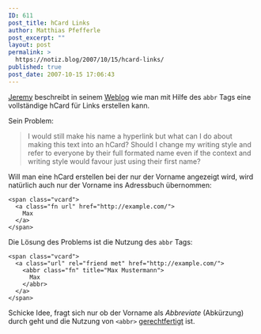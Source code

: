```yaml
---
ID: 611
post_title: hCard Links
author: Matthias Pfefferle
post_excerpt: ""
layout: post
permalink: >
  https://notiz.blog/2007/10/15/hcard-links/
published: true
post_date: 2007-10-15 17:06:43
---
```

<!-- wp:paragraph -->
<p><a href="http://adactio.com"><abbr title="Jeremy Keith">Jeremy</abbr></a> beschreibt in seinem <a href="http://adactio.com/journal/1358">Weblog</a> wie man mit Hilfe des <code>abbr</code> Tags eine vollständige hCard für Links erstellen kann.</p>
<!-- /wp:paragraph -->

<!-- wp:paragraph -->
<p>Sein Problem:</p>
<!-- /wp:paragraph -->

<!-- wp:quote -->
<blockquote class="wp-block-quote">
	<p>I would still make his name a hyperlink but what can I do about making this text into an hCard? Should I change my writing style and refer to everyone by their full formated name even if the context and writing style would favour just using their first name?</p>
</blockquote>
<!-- /wp:quote -->

<!-- wp:paragraph -->
<p>Will man eine hCard erstellen bei der nur der Vorname angezeigt wird, wird natürlich auch nur der Vorname ins Adressbuch übernommen:</p>
<!-- /wp:paragraph -->

<!-- wp:code -->
<pre class="wp-block-code"><code>&lt;span class="vcard">
  &lt;a class="fn url" href="http://example.com/">
    Max
  &lt;/a>
&lt;/span>
</code></pre>
<!-- /wp:code -->

<!-- wp:paragraph -->
<p>Die Lösung des Problems ist die Nutzung des <code>abbr</code> Tags:</p>
<!-- /wp:paragraph -->

<!-- wp:code -->
<pre class="wp-block-code"><code>&lt;span class="vcard">
  &lt;a class="url" rel="friend met" href="http://example.com/">
    &lt;abbr class="fn" title="Max Mustermann">
      Max
    &lt;/abbr>
  &lt;/a>
&lt;/span>
</code></pre>
<!-- /wp:code -->

<!-- wp:paragraph -->
<p>Schicke Idee, fragt sich nur ob der Vorname als <em>Abbreviate</em> (Abkürzung) durch geht und die Nutzung von <code>&lt;abbr></code> <a href="http://www.webstandards.org/2007/04/27/haccessibility/">gerechtfertigt</a> ist.</p>
<!-- /wp:paragraph -->